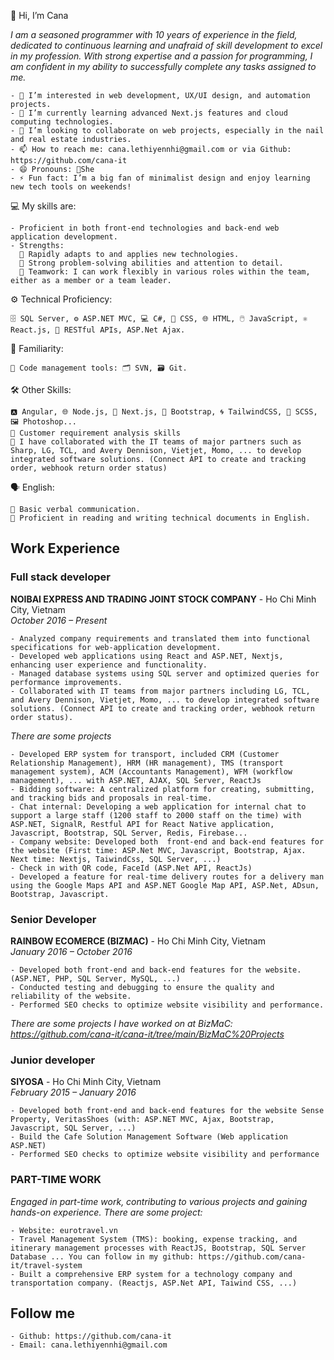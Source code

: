 👋 Hi, I’m Cana

*I am a seasoned programmer with 10 years of experience in the field, dedicated to continuous learning and unafraid of skill development to excel in my profession. With strong expertise and a passion for programming, I am confident in my ability to successfully complete any tasks assigned to me.*

    - 👀 I’m interested in web development, UX/UI design, and automation projects.
    - 🌱 I’m currently learning advanced Next.js features and cloud computing technologies.
    - 💞️ I’m looking to collaborate on web projects, especially in the nail and real estate industries.
    - 📫 How to reach me: cana.lethiyennhi@gmail.com or via Github: https://github.com/cana-it
    - 😄 Pronouns: She
    - ⚡ Fun fact: I’m a big fan of minimalist design and enjoy learning new tech tools on weekends!

💻 My skills are:

    - Proficient in both front-end technologies and back-end web application development.
    - Strengths:
      🚀 Rapidly adapts to and applies new technologies.
      🧠 Strong problem-solving abilities and attention to detail.
      👋 Teamwork: I can work flexibly in various roles within the team, either as a member or a team leader.

⚙️ Technical Proficiency:

    🗄️ SQL Server, ⚙️ ASP.NET MVC, 💻 C#, 🎨 CSS, 🌐 HTML, 🖱️ JavaScript, ⚛️ React.js, 🔗 RESTful APIs, ASP.Net Ajax.

🔧 Familiarity:

    📂 Code management tools: 🗂️ SVN, 🗃️ Git.

🛠️ Other Skills:

    🅰️ Angular, 🌐 Node.js, 🚀 Next.js, 🎨 Bootstrap, 🌀 TailwindCSS, 🎨 SCSS, 🖼️ Photoshop...
    🧠 Customer requirement analysis skills
    👋 I have collaborated with the IT teams of major partners such as Sharp, LG, TCL, and Avery Dennison, Vietjet, Momo, ... to develop integrated software solutions. (Connect API to create and tracking order, webhook return order status)

🗣️ English:

    💬 Basic verbal communication.
    📖 Proficient in reading and writing technical documents in English.

## Work Experience

### Full stack developer
**NOIBAI EXPRESS AND TRADING JOINT STOCK COMPANY** - Ho Chi Minh City, Vietnam  
*October 2016 – Present*

    - Analyzed company requirements and translated them into functional specifications for web-application development.
    - Developed web applications using React and ASP.NET, Nextjs, enhancing user experience and functionality.
    - Managed database systems using SQL server and optimized queries for performance improvements.
    - Collaborated with IT teams from major partners including LG, TCL, and Avery Dennison, Vietjet, Momo, ... to develop integrated software solutions. (Connect API to create and tracking order, webhook return order status).

*There are some projects*

    - Developed ERP system for transport, included CRM (Customer Relationship Management), HRM (HR management), TMS (transport management system), ACM (Accountants Management), WFM (workflow management), ... with ASP.NET, AJAX, SQL Server, ReactJs
    - Bidding software: A centralized platform for creating, submitting, and tracking bids and proposals in real-time.
    - Chat internal: Developing a web application for internal chat to support a large staff (1200 staff to 2000 staff on the time) with ASP.NET, SignalR, Restful API for React Native application, Javascript, Bootstrap, SQL Server, Redis, Firebase...
    - Company website: Developed both  front-end and back-end features for the website (First time: ASP.Net MVC, Javascript, Bootstrap, Ajax. Next time: Nextjs, TaiwindCss, SQL Server, ...)
    - Check in with QR code, FaceId (ASP.Net API, ReactJs)
    - Developed a feature for real-time delivery routes for a delivery man using the Google Maps API and ASP.NET Google Map API, ASP.Net, ADsun, Bootstrap, Javascript.

### Senior Developer
**RAINBOW ECOMERCE (BIZMAC)** - Ho Chi Minh City, Vietnam  
*January 2016 – October 2016*

    - Developed both front-end and back-end features for the website. (ASP.NET, PHP, SQL Server, MySQL, ...)
    - Conducted testing and debugging to ensure the quality and reliability of the website.
    - Performed SEO checks to optimize website visibility and performance.
    
*There are some projects I have worked on at BizMaC: https://github.com/cana-it/cana-it/tree/main/BizMaC%20Projects*

### Junior developer 
**SIYOSA** - Ho Chi Minh City, Vietnam  
*February 2015 – January 2016*

    - Developed both front-end and back-end features for the website Sense Property, VeritasShoes (with: ASP.NET MVC, Ajax, Bootstrap, Javascript, SQL Server, ...)
    - Build the Cafe Solution Management Software (Web application ASP.NET)
    - Performed SEO checks to optimize website visibility and performance

### PART-TIME WORK

*Engaged in part-time work, contributing to various projects and gaining hands-on experience. There are some project:*

    - Website: eurotravel.vn
    - Travel Management System (TMS): booking, expense tracking, and itinerary management processes with ReactJS, Bootstrap, SQL Server Database ... You can follow in my github: https://github.com/cana-it/travel-system
    - Built a comprehensive ERP system for a technology company and transportation company. (Reactjs, ASP.Net API, Taiwind CSS, ...)

## Follow me

    - Github: https://github.com/cana-it
    - Email: cana.lethiyennhi@gmail.com


